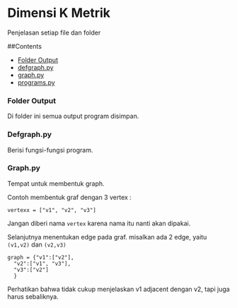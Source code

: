 # Dimensi K Metrik

Penjelasan setiap file dan folder

##Contents
- [Folder Output](#folder-output)
- [defgraph.py](#defgraph.py)
- [graph.py](#graph.py)
- [programs.py](#programs.py)

### Folder Output
Di folder ini semua output program disimpan.

### Defgraph.py
Berisi fungsi-fungsi program.

### Graph.py
Tempat untuk membentuk graph.

Contoh membentuk graf dengan 3 vertex :
```
vertexx = ["v1", "v2", "v3"]
```
Jangan diberi nama `vertex` karena nama itu nanti akan dipakai.

Selanjutnya menentukan edge pada graf. misalkan ada 2 edge, yaitu `(v1,v2)` dan `(v2,v3)`
```
graph = {"v1":["v2"],
  "v2":["v1", "v3"],
  "v3":["v2"]
  }
```
Perhatikan bahwa tidak cukup menjelaskan v1 adjacent dengan v2, tapi juga harus sebaliknya.

